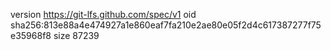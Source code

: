 version https://git-lfs.github.com/spec/v1
oid sha256:813e88a4e474927a1e860eaf7fa210e2ae80e05f2d4c617387277f75e35968f8
size 87239
